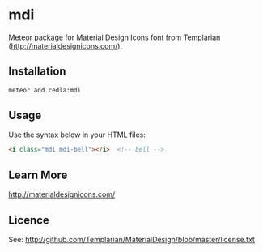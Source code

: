 # mdi

Meteor package for Material Design Icons font from Templarian (http://materialdesignicons.com/).

## Installation

```bash
meteor add cedla:mdi
```

## Usage

Use the syntax below in your HTML files:
```html
<i class="mdi mdi-bell"></i>  <!-- bell -->
```

## Learn More

http://materialdesignicons.com/

## Licence

See: http://github.com/Templarian/MaterialDesign/blob/master/license.txt